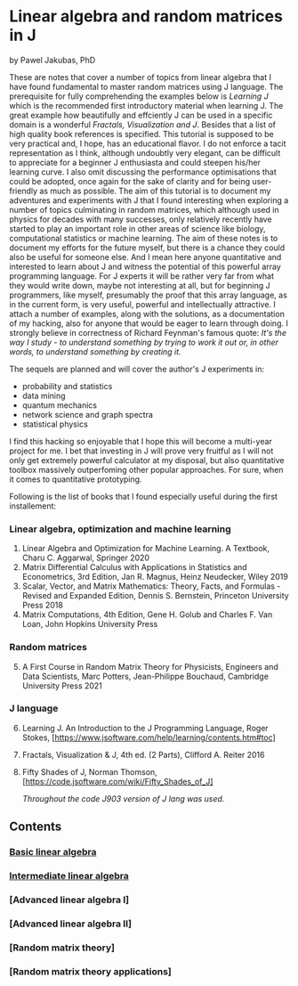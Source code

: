 # Linear algebra and random matrices in J

by Pawel Jakubas, PhD

These are notes that cover a number of topics from linear algebra that I have
found fundamental to master random matrices using J language. The prerequisite
for fully comprehending the examples below is *Learning J* which is the recommended first
introductory material when learning J. The great example how beautifully and effciently J can be used in a specific domain is
a wonderful *Fractals, Visualization and J*. Besides that a list of high quality book references is specified.
This tutorial is supposed to be very practical and, I hope, has an educational flavor. I do not enforce a tacit representation as I think,
although undoubtly very elegant, can be difficult to appreciate for a beginner J enthusiasta and could steepen his/her learning curve.
I also omit discussing the performance optimisations that could be adopted, once again for the sake of clarity and for being user-friendly
as much as possible. The aim of this tutorial is to document my adventures and experiments with J that I found interesting when exploring a number of topics
culminating in random matrices, which although used in physics for decades with many successes, only relatively recently have started to play
an important role in other areas of science like biology, computational statistics or machine learning.
The aim of these notes is to document my efforts for the future myself, but there is a chance they could also be useful for someone else.
And I mean here anyone quantitative and interested to learn about J and witness the potential of this powerful array programming language.
For J experts it will be rather very far from what they would write down, maybe not interesting at all,
but for beginning J programmers, like myself, presumably the proof that this array language, as in the current form, is very
useful, powerful and intellectually attractive. I attach a number of examples, along with the solutions,
as a documentation of my hacking, also for anyone that would be eager to learn through doing. I strongly believe
in correctness of Richard Feynman's famous quote:
*It's the way I study - to understand something by trying to work it out or, in other words, to understand something by creating it.*

The sequels are planned and will cover the author's J experiments in:
- probability and statistics
- data mining
- quantum mechanics
- network science and graph spectra
- statistical physics

I find this hacking so enjoyable that I hope this will become a multi-year project for me.
I bet that investing in J will prove very fruitful as I will not only get extremely powerful calculator at my disposal,
but also quantitative toolbox massively outperfoming other popular approaches. For sure, when it comes to
quantitative prototyping.

Following is the list of books that I found especially useful during the first installement:
### Linear algebra, optimization and machine learning
1. Linear Algebra and Optimization for Machine Learning. A Textbook, Charu C. Aggarwal, Springer 2020
2. Matrix Differential Calculus with Applications in Statistics and Econometrics, 3rd Edition, Jan R. Magnus, Heinz Neudecker, Wiley 2019
3. Scalar, Vector, and Matrix Mathematics: Theory, Facts, and Formulas - Revised and Expanded Edition, Dennis S. Bernstein, Princeton University Press 2018
4. Matrix Computations, 4th Edition, Gene H. Golub and Charles F. Van Loan, John Hopkins University Press
### Random matrices
5. A First Course in Random Matrix Theory for Physicists, Engineers and Data Scientists, Marc Potters, Jean-Philippe Bouchaud, Cambridge University Press 2021
### J language
6. Learning J. An Introduction to the J Programming Language, Roger Stokes, [https://www.jsoftware.com/help/learning/contents.htm#toc]
7. Fractals, Visualization & J, 4th ed. (2 Parts), Clifford A. Reiter 2016
8. Fifty Shades of J, Norman Thomson, [https://code.jsoftware.com/wiki/Fifty_Shades_of_J]

   *Throughout the code J903 version of J lang was used.*


## Contents
### [Basic linear algebra](chapters/basic-algebra.md)
### [Intermediate linear algebra](chapters/intermediate-algebra.md)
### [Advanced linear algebra I]
### [Advanced linear algebra II]
### [Random matrix theory]
### [Random matrix theory applications]
